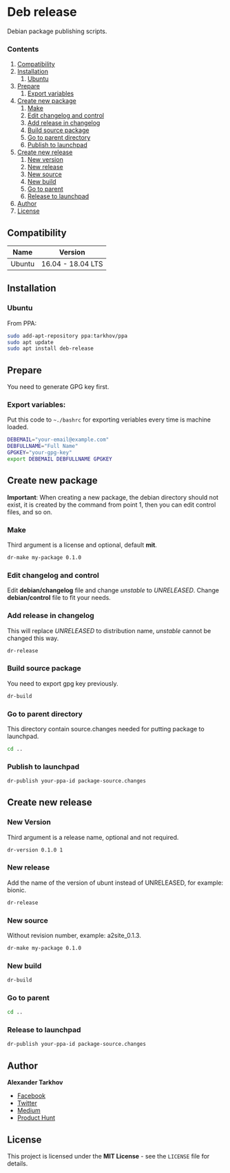 # Deb release

Debian package publishing scripts.

### Contents

1. [Compatibility](#compatibility)
2. [Installation](#installation)
   1. [Ubuntu](#ubuntu)
3. [Prepare](#prepare)
   1. [Export variables](#export-variables)
4. [Create new package](#create-new-package)
   1. [Make](#make)
   2. [Edit changelog and control](#edit-changelog-and-control)
   3. [Add release in changelog](#add-release-in-changelog)
   4. [Build source package](#build-source-package)
   5. [Go to parent directory](#go-to-parent-directory)
   6. [Publish to launchpad](#publish-to-launchpad)
5. [Create new release](#create-new-release)
   1. [New version](#new-version)
   2. [New release](#new-release)
   3. [New source](#new-source)
   4. [New build](#new-build)
   5. [Go to parent](#go-to-parent)
   6. [Release to launchpad](#publish-to-launchpad)
6. [Author](#author)
7. [License](#license)

## Compatibility

Name | Version
------- | -------
Ubuntu | 16.04 - 18.04 LTS

## Installation

### Ubuntu

From PPA:

```bash
sudo add-apt-repository ppa:tarkhov/ppa
sudo apt update
sudo apt install deb-release
```

## Prepare

You need to generate GPG key first.

### Export variables:

Put this code to `~./bashrc` for exporting veriables every time is machine loaded.

```bash
DEBEMAIL="your-email@example.com"
DEBFULLNAME="Full Name"
GPGKEY="your-gpg-key"
export DEBEMAIL DEBFULLNAME GPGKEY
```

## Create new package

**Important**: When creating a new package, the debian directory should not exist, it is created by the command from point 1, then you can edit control files, and so on.

### Make

Third argument is a license and optional, default **mit**.

```bash
dr-make my-package 0.1.0
```

### Edit changelog and control

Edit **debian/changelog** file and change *unstable* to *UNRELEASED*. Change **debian/control** file to fit your needs.

### Add release in changelog

This will replace *UNRELEASED* to distribution name, *unstable* cannot be changed this way.

```bash
dr-release
```

### Build source package

You need to export gpg key previously.

```bash
dr-build
```

### Go to parent directory

This directory contain source.changes needed for putting package to launchpad.

```bash
cd ..
```

### Publish to launchpad

```bash
dr-publish your-ppa-id package-source.changes
```

## Create new release

### New Version

Third argument is a release name, optional and not required.

```bash
dr-version 0.1.0 1
```

### New release

Add the name of the version of ubunt instead of UNRELEASED, for example: bionic.

```bash
dr-release
```

### New source

Without revision number, example: a2site_0.1.3.

```bash
dr-make my-package 0.1.0
```

### New build

```bash
dr-build
```

### Go to parent

```bash
cd ..
```

### Release to launchpad

```bash
dr-publish your-ppa-id package-source.changes
```

## Author

**Alexander Tarkhov**

* [Facebook](https://www.facebook.com/alex.tarkhov)
* [Twitter](https://twitter.com/alextarkhov)
* [Medium](https://medium.com/@tarkhov)
* [Product Hunt](https://www.producthunt.com/@tarkhov)

## License

This project is licensed under the **MIT License** - see the `LICENSE` file for details.
